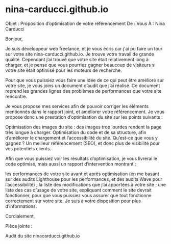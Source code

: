 # nina-carducci.github.io
Objet : Proposition d’optimisation de votre référencement
De : Vous
À : Nina Carducci

Bonjour, 

Je suis développeur web freelance, et je vous écris car j'ai pu faire un tour sur votre site nina-carducci.github.io. Je trouve votre travail de grande qualité. Cependant j’ai trouvé que votre site était relativement long à charger, et je pense que vous pourriez gagner beaucoup de visiteurs si votre site était optimisé pour les moteurs de recherche.

Pour que vous puissiez vous faire une idée de ce qui peut être amélioré sur votre site, je vous joins un document d’audit que j’ai réalisé. Ce document reprend les grandes lignes des problèmes de performances que votre site rencontre.

Je vous propose mes services afin de pouvoir corriger les éléments mentionnés dans le rapport joint, et améliorer votre référencement. Je vous propose donc une prestation d’optimisation du site sur les points suivants :

Optimisation des images du site : des images trop lourdes rendent la page très longue à charger.
Optimisation du code et de sa structure, afin d’améliorer le chargement et l’accessibilité du site. 
Qu’est-ce que vous y gagnez ? Un meilleur référencement (SEO), et donc plus de visibilité pour vos potentiels clients.

Afin que vous puissiez voir les résultats d’optimisation, je vous livrerai le code optimisé, mais aussi un rapport d’intervention montrant :

les performances de votre site avant et après optimisation (en me basant sur des audits Lighthouse pour les performances, et des audits Wave pour l’accessibilité) ;
la liste des modifications que j’ai apportées à votre site ; 
une liste des cas d’usage de votre site, expliquant comment le site devrait fonctionner, pour que vous puissiez vous assurer que tout fonctionne correctement sur votre site. 
Je suis à votre disposition pour plus d’informations.

Cordialement,

Pièce jointe :

Audit du site ninacarducci.github.io